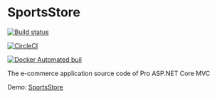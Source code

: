 # SportsStore

[![Build status](https://ci.appveyor.com/api/projects/status/7vxv6p9yaxl8v5jy?svg=true)](https://ci.appveyor.com/project/codeyu/sportsstore)

[![CircleCI](https://circleci.com/gh/codeyu/SportsStore.svg?style=svg)](https://circleci.com/gh/codeyu/SportsStore)

[![Docker Automated buil](https://img.shields.io/docker/automated/jrottenberg/ffmpeg.svg)](https://hub.docker.com/r/codeyu/sportsstore/)

The  e-commerce application source code of Pro ASP.NET Core MVC

Demo: [SportsStore](http://codeyu-sportsstore.daoapp.io/)
